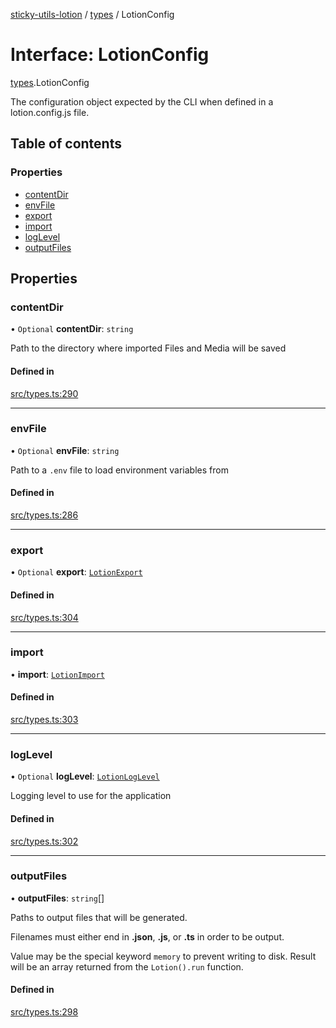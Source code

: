 [sticky-utils-lotion](../README.md) / [types](../modules/types.md) / LotionConfig

# Interface: LotionConfig

[types](../modules/types.md).LotionConfig

The configuration object expected by the CLI when defined in a lotion.config.js file.

## Table of contents

### Properties

- [contentDir](types.LotionConfig.md#contentdir)
- [envFile](types.LotionConfig.md#envfile)
- [export](types.LotionConfig.md#export)
- [import](types.LotionConfig.md#import)
- [logLevel](types.LotionConfig.md#loglevel)
- [outputFiles](types.LotionConfig.md#outputfiles)

## Properties

### contentDir

• `Optional` **contentDir**: `string`

Path to the directory where imported Files and Media will be saved

#### Defined in

[src/types.ts:290](https://github.com/sticky/sticky-utils-lotion/blob/7bb5b11/src/types.ts#L290)

___

### envFile

• `Optional` **envFile**: `string`

Path to a `.env` file to load environment variables from

#### Defined in

[src/types.ts:286](https://github.com/sticky/sticky-utils-lotion/blob/7bb5b11/src/types.ts#L286)

___

### export

• `Optional` **export**: [`LotionExport`](types.LotionExport.md)

#### Defined in

[src/types.ts:304](https://github.com/sticky/sticky-utils-lotion/blob/7bb5b11/src/types.ts#L304)

___

### import

• **import**: [`LotionImport`](types.LotionImport.md)

#### Defined in

[src/types.ts:303](https://github.com/sticky/sticky-utils-lotion/blob/7bb5b11/src/types.ts#L303)

___

### logLevel

• `Optional` **logLevel**: [`LotionLogLevel`](../enums/types.LotionLogLevel.md)

Logging level to use for the application

#### Defined in

[src/types.ts:302](https://github.com/sticky/sticky-utils-lotion/blob/7bb5b11/src/types.ts#L302)

___

### outputFiles

• **outputFiles**: `string`[]

Paths to output files that will be generated.

Filenames must either end in __.json__, __.js__, or __.ts__ in order to be output.

Value may be the special keyword `memory` to prevent writing to disk. Result will be an array returned from the `Lotion().run` function.

#### Defined in

[src/types.ts:298](https://github.com/sticky/sticky-utils-lotion/blob/7bb5b11/src/types.ts#L298)

